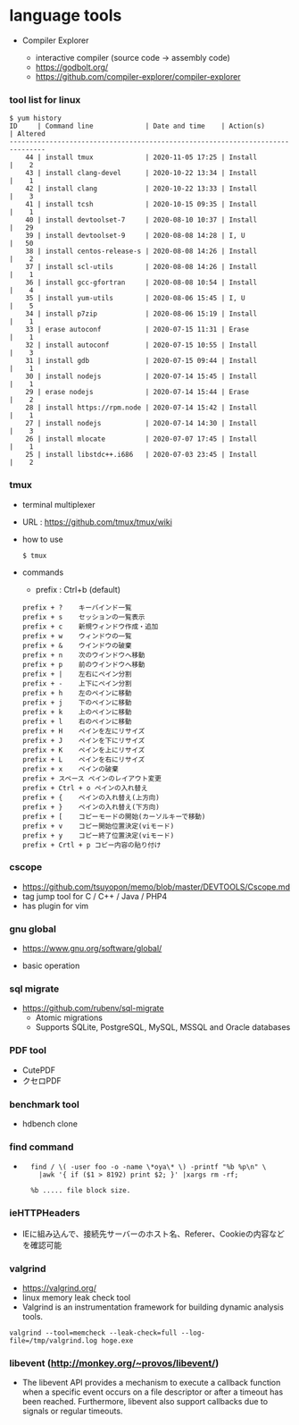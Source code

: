 # language tools

- Compiler Explorer

  - interactive compiler (source code -> assembly code)
  - https://godbolt.org/
  - https://github.com/compiler-explorer/compiler-explorer

### tool list for linux

```
$ yum history
ID     | Command line             | Date and time    | Action(s)      | Altered
-------------------------------------------------------------------------------
    44 | install tmux             | 2020-11-05 17:25 | Install        |    2   
    43 | install clang-devel      | 2020-10-22 13:34 | Install        |    1   
    42 | install clang            | 2020-10-22 13:33 | Install        |    3   
    41 | install tcsh             | 2020-10-15 09:35 | Install        |    1   
    40 | install devtoolset-7     | 2020-08-10 10:37 | Install        |   29   
    39 | install devtoolset-9     | 2020-08-08 14:28 | I, U           |   50   
    38 | install centos-release-s | 2020-08-08 14:26 | Install        |    2   
    37 | install scl-utils        | 2020-08-08 14:26 | Install        |    1   
    36 | install gcc-gfortran     | 2020-08-08 10:54 | Install        |    4   
    35 | install yum-utils        | 2020-08-06 15:45 | I, U           |    5   
    34 | install p7zip            | 2020-08-06 15:19 | Install        |    1   
    33 | erase autoconf           | 2020-07-15 11:31 | Erase          |    1   
    32 | install autoconf         | 2020-07-15 10:55 | Install        |    3   
    31 | install gdb              | 2020-07-15 09:44 | Install        |    1   
    30 | install nodejs           | 2020-07-14 15:45 | Install        |    1   
    29 | erase nodejs             | 2020-07-14 15:44 | Erase          |    2   
    28 | install https://rpm.node | 2020-07-14 15:42 | Install        |    1   
    27 | install nodejs           | 2020-07-14 14:30 | Install        |    3   
    26 | install mlocate          | 2020-07-07 17:45 | Install        |    1   
    25 | install libstdc++.i686   | 2020-07-03 23:45 | Install        |    2
```

### tmux

- terminal multiplexer
- URL : https://github.com/tmux/tmux/wiki
- how to use
  ```
  $ tmux
  ```

- commands
  - prefix : Ctrl+b (default)

  ```
  prefix + ?	キーバインド一覧
  prefix + s	セッションの一覧表示
  prefix + c	新規ウィンドウ作成・追加
  prefix + w	ウィンドウの一覧
  prefix + &	ウインドウの破棄
  prefix + n	次のウインドウへ移動
  prefix + p	前のウインドウへ移動
  prefix + |	左右にペイン分割
  prefix + -	上下にペイン分割
  prefix + h	左のペインに移動
  prefix + j	下のペインに移動
  prefix + k	上のペインに移動
  prefix + l	右のペインに移動
  prefix + H	ペインを左にリサイズ
  prefix + J	ペインを下にリサイズ
  prefix + K	ペインを上にリサイズ
  prefix + L	ペインを右にリサイズ
  prefix + x	ペインの破棄
  prefix + スペース	ペインのレイアウト変更
  prefix + Ctrl + o	ペインの入れ替え
  prefix + {	ペインの入れ替え(上方向)
  prefix + }	ペインの入れ替え(下方向)
  prefix + [	コピーモードの開始(カーソルキーで移動)
  prefix + v	コピー開始位置決定(viモード)
  prefix + y	コピー終了位置決定(viモード)
  prefix + Crtl + p	コピー内容の貼り付け
  ```

### cscope

- https://github.com/tsuyopon/memo/blob/master/DEVTOOLS/Cscope.md
- tag jump tool for C / C++ / Java / PHP4
- has plugin for vim

### gnu global
- https://www.gnu.org/software/global/

- basic operation
  
### sql migrate
- https://github.com/rubenv/sql-migrate
	- Atomic migrations
	- Supports SQLite, PostgreSQL, MySQL, MSSQL and Oracle databases

### PDF tool
- CutePDF
- クセロPDF

### benchmark tool
- hdbench clone

### find command
- ```
	find / \( -user foo -o -name \*oya\* \) -printf "%b %p\n" \
      |awk '{ if ($1 > 8192) print $2; }' |xargs rm -rf;

    %b ..... file block size.
	```
### ieHTTPHeaders
- IEに組み込んで、接続先サーバーのホスト名、Referer、Cookieの内容などを確認可能

### valgrind
- https://valgrind.org/
- linux memory leak check tool
- Valgrind is an instrumentation framework for building dynamic analysis tools.
```
valgrind --tool=memcheck --leak-check=full --log-file=/tmp/valgrind.log hoge.exe
```

### libevent (http://monkey.org/~provos/libevent/)
- The libevent API provides a mechanism to execute a callback function
	when a specific event occurs on a file descriptor or after a timeout
	has been reached. Furthermore, libevent also support callbacks
	due to signals or regular timeouts.
